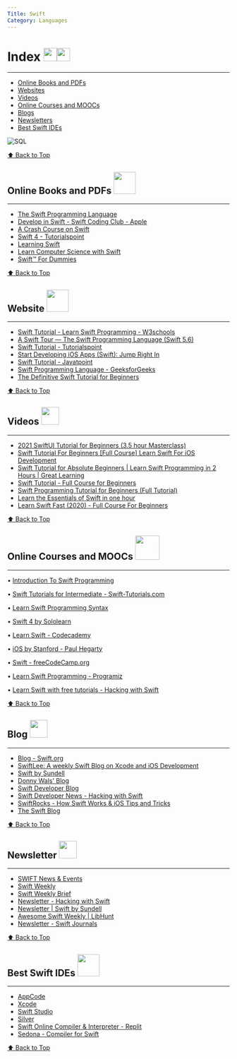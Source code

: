 ```yaml
---
Title: Swift
Category: Languages
---
```


# Index <img src="https://emoji.discord.st/emojis/89b79a58-64ae-449f-a034-9226d6466d7d.gif" width="30px"><img src="https://emoji.discord.st/emojis/89b79a58-64ae-449f-a034-9226d6466d7d.gif" width="30px">

--------
* [Online Books and PDFs](#online-books-and-pdfs)
* [Websites](#websites)
* [Videos](#videos)
* [Online Courses and MOOCs](#online-courses-and-moocs)
* [Blogs](#blogs)
* [Newsletters](#newsletter)
* [Best Swift IDEs](#best-sql-ides)




![SQL](https://pspdfkit.com/assets/images/blog/2018/tips-for-contributing-to-the-swift-language/article-header-0cfa379e.png)

[⬆ Back to Top](#index)

## Online Books and PDFs <img src="https://emoji.gg/assets/emoji/2519_book_pages.gif" width="50px">
-------------------------
* [The Swift Programming Language](https://carlosicaza.com/swiftbooks/SwiftLanguage.pdf)
* [Develop in Swift - Swift Coding Club - Apple](https://www.apple.com/education/docs/swift-club-xcode.pdf)
* [A Crash Course on Swift](https://replit.com/talk/learn/A-Crash-Course-on-Swift/33483)
* [Swift 4 - Tutorialspoint](https://www.tutorialspoint.com/swift/swift_tutorial.pdf)
* [Learning Swift](https://www.scribd.com/document/478194057/Learning-Swift-pdf)
* [Learn Computer Science with Swift](https://www.dropbox.com/s/ixm3b0kxb6uwalk/Learn%20Computer%20Science%20with%20Swift_%20Computation%20Concepts%2C%20Programming%20Paradigms%2C%20Data%20Management%2C%20and%20Modern%20Component%20Architectures%20with%20Swift%20and%20Playgrounds.pdf?dl=0)
* [Swift™ For Dummies](https://pdfhost.io/v/ZEMRkiWo7_Swift_For_Dummies)

[⬆ Back to Top](#index)

## Website <img src="https://emoji.gg/assets/emoji/GoogleChrome.png" width="50px">
------------
* [Swift Tutorial - Learn Swift Programming - W3schools](https://www.w3schools.in/swift-tutorial/) 
* [A Swift Tour — The Swift Programming Language (Swift 5.6)](https://docs.swift.org/swift-book/GuidedTour/GuidedTour.html)
* [Swift Tutorial - Tutorialspoint](https://www.tutorialspoint.com/swift/index.htm)
* [Start Developing iOS Apps (Swift): Jump Right In](https://developer.apple.com/tutorials/SwiftUI)
* [Swift Tutorial - Javatpoint](https://www.javatpoint.com/swift-tutorial)
* [Swift Programming Language - GeeksforGeeks](https://www.geeksforgeeks.org/swift-programming-language/)
* [The Definitive Swift Tutorial for Beginners](https://codewithchris.com/swift-tutorial-complete)



[⬆ Back to Top](#index)

## Videos <img src="https://emoji.gg/assets/emoji/5382-youtube-animated.gif" width="40px">
---------
- [2021 SwiftUI Tutorial for Beginners (3.5 hour Masterclass)](https://youtu.be/F2ojC6TNwws)
- [Swift Tutorial For Beginners [Full Course] Learn Swift For iOS Development](https://youtu.be/mhE-Mp07RTo)
- [Swift Tutorial for Absolute Beginners | Learn Swift Programming in 2 Hours | Great Learning](https://youtu.be/pSzkQiGdZrY)
- [Swift Tutorial - Full Course for Beginners](https://youtu.be/comQ1-x2a1Q)
- [Swift Programming Tutorial for Beginners (Full Tutorial)](https://youtu.be/Ulp1Kimblg0)
- [Learn the Essentials of Swift in one hour](https://youtu.be/n5X_V81OYnQ)
- [Learn Swift Fast (2020) - Full Course For Beginners](https://youtu.be/FcsY1YPBwzQ)


[⬆ Back to Top](#index)

## Online Courses and MOOCs <img src="https://emoji.gg/assets/emoji/1640-do-not-disturb.gif" width="55px">
--------
• [Introduction To Swift Programming](https://www.coursera.org/learn/swift-programming)


• [Swift Tutorials for Intermediate - Swift-Tutorials.com](https://swift-tutorials.com/)


• [Learn Swift Programming Syntax](https://www.udacity.com/course/learn-swift-programming-syntax--ud902)


• [Swift 4 by Sololearn](https://www.sololearn.com/learning/1075)


• [Learn Swift - Codecademy](https://www.codecademy.com/learn/learn-swift)


• [iOS by Stanford - Paul Hegarty](https://cursa.app/en/course/ios-by-stanford-paul-hegarty)


• [Swift - freeCodeCamp.org](https://www.freecodecamp.org/news/tag/swift/)

• [Learn Swift Programming - Programiz](https://www.programiz.com/swift-programming)

• [Learn Swift with free tutorials - Hacking with Swift](https://www.hackingwithswift.com/learn)

[⬆ Back to Top](#index)

## Blog <img src="https://cdn.freebiesupply.com/images/large/2x/blogger-logo-transparent.png" width="40px">
--------
* [Blog - Swift.org](https://swift.org/blog/)
* [SwiftLee: A weekly Swift Blog on Xcode and iOS Development](https://www.avanderlee.com/)
* [Swift by Sundell](https://www.swiftbysundell.com/articles/)
* [Donny Wals' Blog](https://www.donnywals.com/the-blog/)
* [Swift Developer Blog](https://swiftdeveloperblog.com/)
* [Swift Developer News - Hacking with Swift](https://www.hackingwithswift.com/articles)
* [SwiftRocks - How Swift Works & iOS Tips and Tricks](https://swiftrocks.com/)
* [The Swift Blog](https://codewithchris.com/blog/)

[⬆ Back to Top](#index)

## Newsletter <img src="https://emoji.gg/assets/emoji/4925_blurpednewsletter.png" width="40px">
--------
- [SWIFT News & Events](https://www.swift.com/news-events/newsletters)
- [Swift Weekly](https://swiftweekly.com/)
- [Swift Weekly Brief](https://swiftweeklybrief.com/)
- [Newsletter - Hacking with Swift](https://www.hackingwithswift.com/newsletter)
- [Newsletter | Swift by Sundell](https://www.swiftbysundell.com/newsletter)
- [Awesome Swift Weekly | LibHunt](https://swift.libhunt.com/newsletter)
- [Newsletter - Swift Journals](http://www.swiftjournals.org/newsletter.php)

[⬆ Back to Top](#index)

## Best Swift IDEs <img src="https://resources.jetbrains.com/storage/products/appcode/img/meta/appcode_logo_300x300.png" width="50px">
--------
* [AppCode](https://www.jetbrains.com/objc/)
* [Xcode](https://developer.apple.com/xcode/)
* [Swift Studio](https://swiftstudio.app/)
* [Silver](https://www.elementscompiler.com/elements/silver/)
* [Swift Online Compiler & Interpreter - Replit](https://replit.com/languages/swift)
* [Sedona - Compiler for Swift](https://kappsmart.com/swiftcompiler/)

[⬆ Back to Top](#index)
